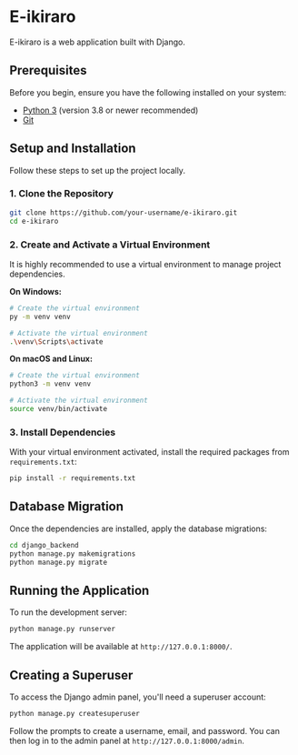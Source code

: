 # E-ikiraro

E-ikiraro is a web application built with Django.

## Prerequisites

Before you begin, ensure you have the following installed on your system:
*   [Python 3](https://www.python.org/downloads/) (version 3.8 or newer recommended)
*   [Git](https://git-scm.com/downloads/)

## Setup and Installation

Follow these steps to set up the project locally.

### 1. Clone the Repository

```bash
git clone https://github.com/your-username/e-ikiraro.git
cd e-ikiraro
```

### 2. Create and Activate a Virtual Environment

It is highly recommended to use a virtual environment to manage project dependencies.

**On Windows:**

```bash
# Create the virtual environment
py -m venv venv

# Activate the virtual environment
.\venv\Scripts\activate
```

**On macOS and Linux:**

```bash
# Create the virtual environment
python3 -m venv venv

# Activate the virtual environment
source venv/bin/activate
```

### 3. Install Dependencies

With your virtual environment activated, install the required packages from `requirements.txt`:

```bash
pip install -r requirements.txt
```

## Database Migration

Once the dependencies are installed, apply the database migrations:

```bash
cd django_backend
python manage.py makemigrations
python manage.py migrate
```

## Running the Application

To run the development server:

```bash
python manage.py runserver
```

The application will be available at `http://127.0.0.1:8000/`.

## Creating a Superuser

To access the Django admin panel, you'll need a superuser account:

```bash
python manage.py createsuperuser
```

Follow the prompts to create a username, email, and password. You can then log in to the admin panel at `http://127.0.0.1:8000/admin`.
